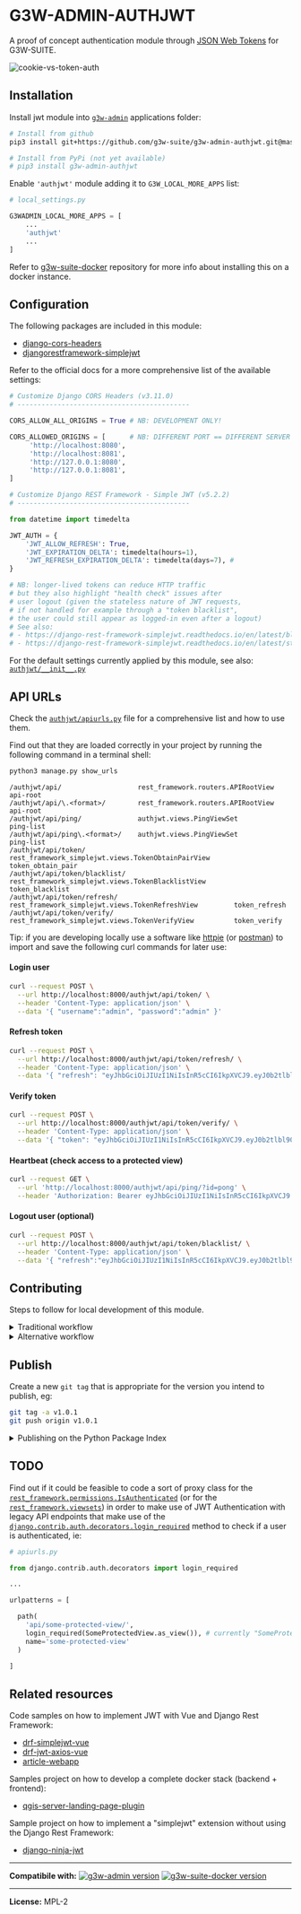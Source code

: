 # G3W-ADMIN-AUTHJWT

A proof of concept authentication module through [JSON Web Tokens](https://jwt.io/) for G3W-SUITE.

![cookie-vs-token-auth](https://user-images.githubusercontent.com/9614886/208136975-baf1b19e-9913-44bd-94dd-f5e455b18ea5.png)

## Installation

Install jwt module into [`g3w-admin`](https://github.com/g3w-suite/g3w-admin) applications folder:

```sh
# Install from github
pip3 install git+https://github.com/g3w-suite/g3w-admin-authjwt.git@master

# Install from PyPi (not yet available)
# pip3 install g3w-admin-authjwt
```

Enable `'authjwt'` module adding it to `G3W_LOCAL_MORE_APPS` list:

```py
# local_settings.py

G3WADMIN_LOCAL_MORE_APPS = [
    ...
    'authjwt'
    ...
]
```

Refer to [g3w-suite-docker](https://github.com/g3w-suite/g3w-suite-docker) repository for more info about installing this on a docker instance.

## Configuration

The following packages are included in this module:

- [django-cors-headers](https://github.com/adamchainz/django-cors-headers#configuration)
- [djangorestframework-simplejwt](https://django-rest-framework-simplejwt.readthedocs.io/en/latest/)

Refer to the official docs for a more comprehensive list of the available settings:

```py
# Customize Django CORS Headers (v3.11.0)
# -------------------------------------------

CORS_ALLOW_ALL_ORIGINS = True # NB: DEVELOPMENT ONLY!

CORS_ALLOWED_ORIGINS = [      # NB: DIFFERENT PORT == DIFFERENT SERVER
     'http://localhost:8080',
     'http://localhost:8081',
     'http://127.0.0.1:8080',
     'http://127.0.0.1:8081',
]
```

```py
# Customize Django REST Framework - Simple JWT (v5.2.2)
# -------------------------------------------

from datetime import timedelta

JWT_AUTH = {
    'JWT_ALLOW_REFRESH': True,
    'JWT_EXPIRATION_DELTA': timedelta(hours=1),        
    'JWT_REFRESH_EXPIRATION_DELTA': timedelta(days=7), # 
}

# NB: longer-lived tokens can reduce HTTP traffic
# but they also highlight "health check" issues after
# user logout (given the stateless nature of JWT requests,
# if not handled for example through a "token blacklist",
# the user could still appear as logged-in even after a logout)
# See also:
# - https://django-rest-framework-simplejwt.readthedocs.io/en/latest/blacklist_app.html
# - https://django-rest-framework-simplejwt.readthedocs.io/en/latest/stateless_user_authentication.html
```

For the default settings currently applied by this module, see also: [`authjwt/__init__.py`](__init__.py) 

## API URLs

Check the [`authjwt/apiurls.py`](apiurls.py) file for a comprehensive list and how to use them.

Find out that they are loaded correctly in your project by running the following command in a terminal shell:

```sh
python3 manage.py show_urls
```

```log
/authjwt/api/                   rest_framework.routers.APIRootView                      api-root
/authjwt/api/\.<format>/        rest_framework.routers.APIRootView                      api-root
/authjwt/api/ping/              authjwt.views.PingViewSet                               ping-list
/authjwt/api/ping\.<format>/    authjwt.views.PingViewSet                               ping-list
/authjwt/api/token/             rest_framework_simplejwt.views.TokenObtainPairView      token_obtain_pair
/authjwt/api/token/blacklist/   rest_framework_simplejwt.views.TokenBlacklistView       token_blacklist
/authjwt/api/token/refresh/     rest_framework_simplejwt.views.TokenRefreshView         token_refresh
/authjwt/api/token/verify/      rest_framework_simplejwt.views.TokenVerifyView          token_verify
```

Tip: if you are developing locally use a software like [httpie](https://httpie.io/) (or [postman](https://www.postman.com/)) to import and save the following curl commands for later use:

#### Login user

```sh
curl --request POST \
  --url http://localhost:8000/authjwt/api/token/ \
  --header 'Content-Type: application/json' \
  --data '{ "username":"admin", "password":"admin" }'
```

#### Refresh token

```sh
curl --request POST \
  --url http://localhost:8000/authjwt/api/token/refresh/ \
  --header 'Content-Type: application/json' \
  --data '{ "refresh": "eyJhbGciOiJIUzI1NiIsInR5cCI6IkpXVCJ9.eyJ0b2tlbl90eXBlIjoicmVmcmVzaCIsImV4cCI6MTY3MTI2NTIyNiwiaWF0IjoxNjcxMTc4ODI2LCJqdGkiOiI3OGFiODU2MjcyZWM0YjAxOWI1Y2M4NTA1ZmNiMTIwOSIsInVzZXJfaWQiOjJ9.AAKmj8I3IN936PrOcxqGmsImWVkFk2AtsFJSE_o4dlY" }'
```

#### Verify token

```sh
curl --request POST \
  --url http://localhost:8000/authjwt/api/token/verify/ \
  --header 'Content-Type: application/json' \
  --data '{ "token": "eyJhbGciOiJIUzI1NiIsInR5cCI6IkpXVCJ9.eyJ0b2tlbl90eXBlIjoicmVmcmVzaCIsImV4cCI6MTY3MTI3NTg4NSwiaWF0IjoxNjcxMTg5NDg1LCJqdGkiOiIxMTk2NWNiNGFkYjE0ZmEzOTUxYzBhOTkxNDlhZWMwNyIsInVzZXJfaWQiOjJ9.YA4MesWfQcbYip6EhRxZoQAFxoZeBdlJdCrEme8sTc0" }'
```

#### Heartbeat (check access to a protected view)

```sh
curl --request GET \
  --url 'http://localhost:8000/authjwt/api/ping/?id=pong' \
  --header 'Authorization: Bearer eyJhbGciOiJIUzI1NiIsInR5cCI6IkpXVCJ9.eyJ0b2tlbl90eXBlIjoiYWNjZXNzIiwiZXhwIjoxNjcxMTgyNDIxLCJpYXQiOjE2NzExODIxMjEsImp0aSI6IjI5YjQyN2ZlYjRkMjQ3YmM4NDAzODcyY2VhOTM2NWI5IiwidXNlcl9pZCI6Mn0.P6E7r9BCEFMzkTohJR4EMW1m8wm4DGZ03232mJO6vQI'
```

#### Logout user (optional)

```sh
curl --request POST \
  --url http://localhost:8000/authjwt/api/token/blacklist/ \
  --header 'Content-Type: application/json' \
  --data '{ "refresh":"eyJhbGciOiJIUzI1NiIsInR5cCI6IkpXVCJ9.eyJ0b2tlbl90eXBlIjoicmVmcmVzaCIsImV4cCI6MTY3MTI3NTg4NSwiaWF0IjoxNjcxMTg5NDg1LCJqdGkiOiIxMTk2NWNiNGFkYjE0ZmEzOTUxYzBhOTkxNDlhZWMwNyIsInVzZXJfaWQiOjJ9.YA4MesWfQcbYip6EhRxZoQAFxoZeBdlJdCrEme8sTc0" }'
```

## Contributing

Steps to follow for local development of this module.

<details>
<summary> Traditional workflow </summary>

Steps to follow in case of a [regular install](https://pip.pypa.io/en/stable/topics/local-project-installs/#regular-installs).

Clone and place the `g3w-admin-authjwt` repository into `g3w-admin` applications folder:

```sh
cd /path/to/your/development/workspace

git clone https://github.com/g3w-suite/g3w-admin.git ./g3w-admin
git clone https://github.com/g3w-suite/g3w-admin-authjwt.git ./g3-admin/g3-admin/authjwt
```

So your folder structure should matches the following:

```sh
.
└── g3w-admin/
    ├── g3w-admin/
    │   ├── authjwt/
    │   │   ├── authjwt/
    │   │   │   ├── apps.py
    │   │   │   ├── urls.py
    │   │   │   ├── views.py
    │   │   │   └── ...
    │   │   └── README.md
    │   ├── base/
    │   ├── core/
    │   ├── ...
    │   └── manage.py
    └── README.md
```

Install the `g3w-admin-authjwt` module from the local source folder:

```sh
pip3 install /g3w-admin/g3w-admin/authjwt
```

Then activate the `'authjwt'` module as usual by adding it to `G3W_LOCAL_MORE_APPS` list.

</details>

<details>
<summary> Alternative workflow </summary>

Steps to follow in case of a [editable install](https://pip.pypa.io/en/stable/topics/local-project-installs/#editable-installs).

Clone `g3w-admin` and `g3w-admin-authjwt` repositories into two adjacent folders:

```sh
cd /path/to/your/development/workspace

git clone https://github.com/g3w-suite/g3w-admin.git
git clone https://github.com/g3w-suite/g3w-admin-authjwt.git
```

So your folder structure should matches the following:

```sh
.
├── g3w-admin/
│   ├── g3w-admin/
│   │   ├── base/
│   │   ├── core/
│   │   ├── ...
│   │   └── manage.py
│   └── README.md
│
└── g3w-admin-authjwt/
    ├── authjwt/
    │   ├── apps.py
    │   ├── urls.py
    │   ├── views.py
    │   └── ...
    └── README.md
```

Install the `g3w-admin-authjwt` module in editable mode starting from your `g3w-admin` folder:

```sh
cd g3w-admin

python3 -m pip install -e ../g3w-admin-authjwt
```

Then activate the `'authjwt'` module as usual by adding it to `G3W_LOCAL_MORE_APPS` list.

</details>

## Publish

Create a new `git tag` that is appropriate for the version you intend to publish, eg:

```sh
git tag -a v1.0.1
git push origin v1.0.1
```

<details>
<summary> Publishing on the Python Package Index </summary>

Steps to follow when releasing a new software version on [PyPi](https://pypi.org/).

First make sure you have the latest versions of `pip`, `build` and `twine` installed:

```sh
python3 -m pip install --upgrade pip
python3 -m pip install --upgrade build
python3 -m pip install --upgrade twine
```

Build the `dist` folder starting from the same directory where `pyproject.toml` is located:

```sh
python3 -m build
```

Upload all to [PyPI](https://test.pypi.org/) and verify things look right:

```sh
twine upload dist/*
```

For more info:

- [Packaging Python Projects](https://packaging.python.org/en/latest/tutorials/packaging-projects/)
- [Configuring `setuptools`](https://setuptools.pypa.io/en/latest/userguide/pyproject_config.html)
- [Configuring `setuptools-scm`](https://github.com/pypa/setuptools_scm/#pyprojecttoml-usage)
- [Using `twine`](https://twine.readthedocs.io/en/latest/)
- [Automate publishing of Python Packages with GitHub Actions](https://www.seanh.cc/2022/05/21/publishing-python-packages-from-github-actions/)

</details>

## TODO

Find out if it could be feasible to code a sort of proxy class for the [`rest_framework.permissions.IsAuthenticated`](https://www.django-rest-framework.org/api-guide/permissions/#isauthenticated) (or for the [`rest_framework.viewsets`](https://www.django-rest-framework.org/api-guide/viewsets/)) in order to make use of JWT Authentication with legacy API endpoints that make use of the [`django.contrib.auth.decorators.login_required`](https://docs.djangoproject.com/en/2.2/topics/auth/default/#django.contrib.auth.decorators.login_required) method to check if a user is authenticated, ie:

```py
# apiurls.py

from django.contrib.auth.decorators import login_required

...

urlpatterns = [

  path(
    'api/some-protected-view/',
    login_required(SomeProtectedView.as_view()), # currently "SomeProtectedView" doesn't support JWT Auth
    name='some-protected-view'
  )

]
```

## Related resources

Code samples on how to implement JWT with Vue and Django Rest Framework:

- [drf-simplejwt-vue](https://github.com/SimpleJWT/drf-SimpleJWT-Vue)
- [drf-jwt-axios-vue](https://daniel.feldroy.com/posts/drf-jwt-axios-vue)
- [article-webapp](https://github.com/smnenko/article-webapp)

Samples project on how to develop a complete docker stack (backend + frontend):
- [qgis-server-landing-page-plugin](https://github.com/elpaso/qgis-server-landing-page-plugin)

Sample project on how to implement a "simplejwt" extension without using the Django Rest Framework:
- [django-ninja-jwt](https://github.com/eadwinCode/django-ninja-jwt)


---

**Compatibile with:**
[![g3w-admin version](https://img.shields.io/badge/g3w--admin-3.5-1EB300.svg?style=flat)](https://github.com/g3w-suite/g3w-admin/tree/v.3.5.x)
[![g3w-suite-docker version](https://img.shields.io/badge/g3w--suite--docker-3.5-1EB300.svg?style=flat)](https://github.com/g3w-suite/g3w-suite-docker/tree/v3.5.x)

---

**License:** MPL-2
